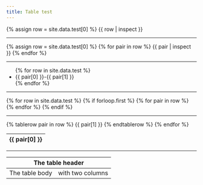 ```yaml
---
title: Table test
---
```


{% assign row = site.data.test[0] %}
{{ row | inspect }}

* * *

{% assign row = site.data.test[0] %}
{% for pair in row %}
  {{ pair | inspect }}
{% endfor %}

* * *

<ul>
{% for row in site.data.test %}
  <li>{{ pair[0] }}-{{ pair[1] }}</li>
{% endfor %}
</ul>

* * *

<table>
  <thead>
  {% for row in site.data.test %}
    {% if forloop.first %}
    <tr>
      {% for pair in row %}
        <th>{{ pair[0] }}</th>
      {% endfor %}
    </tr>
    {% endif %}
  </thead>

* * *

  <tbody>
    {% tablerow pair in row %}
      {{ pair[1] }}
    {% endtablerow %}
  {% endfor %}
  </tbody>
</table>

* * *

<table>
    <thead>
        <tr>
            <th colspan="2">The table header</th>
        </tr>
    </thead>
    <tbody>
        <tr>
            <td>The table body</td>
            <td>with two columns</td>
        </tr>
    </tbody>
</table>
